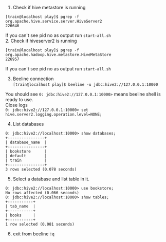 1. Check if hive metastore is running  
```
[train@localhost play]$ pgrep -f org.apache.hive.service.server.HiveServer2
226646
```
If you can't see pid no as output run `start-all.sh`  
2. Check if hiveserver2 is running  
```
[train@localhost play]$ pgrep -f org.apache.hadoop.hive.metastore.HiveMetaStore
226957
```
If you can't see pid no as output run `start-all.sh`  

3. Beeline connection  
`[train@localhost play]$ beeline -u jdbc:hive2://127.0.0.1:10000`

You should see `0: jdbc:hive2://127.0.0.1:10000>` means beeline shell is ready to use.  
Close logs  
`0: jdbc:hive2://127.0.0.1:10000> set hive.server2.logging.operation.level=NONE;`  

4. List databases
```
0: jdbc:hive2://localhost:10000> show databases;
+----------------+
| database_name  |
+----------------+
| bookstore      |
| default        |
| train          |
+----------------+
3 rows selected (0.078 seconds)
```

5. Select a database and list table in it.
```
0: jdbc:hive2://localhost:10000> use bookstore;
No rows affected (0.066 seconds)
0: jdbc:hive2://localhost:10000> show tables;
+-----------+
| tab_name  |
+-----------+
| books     |
+-----------+
1 row selected (0.081 seconds)
```

6. exit from beeline
`!q`